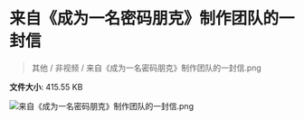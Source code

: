 # 来自《成为一名密码朋克》制作团队的一封信

> 其他 / 非视频 / 来自《成为一名密码朋克》制作团队的一封信.png

**文件大小**: 415.55 KB

<img src="https://file.hsyhx.top/archive/其他/非视频/来自《成为一名密码朋克》制作团队的一封信.png"  alt="来自《成为一名密码朋克》制作团队的一封信.png" />